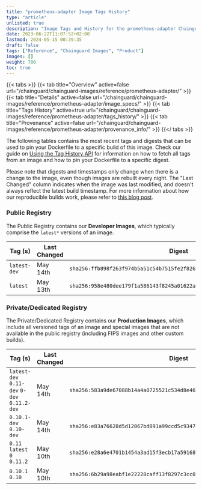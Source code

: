 ```yaml
---
title: "prometheus-adapter Image Tags History"
type: "article"
unlisted: true
description: "Image Tags and History for the prometheus-adapter Chainguard Image"
date: 2023-06-22T11:07:52+02:00
lastmod: 2024-05-15 00:39:35
draft: false
tags: ["Reference", "Chainguard Images", "Product"]
images: []
weight: 700
toc: true
---
```


{{< tabs >}}
{{< tab title="Overview" active=false url="/chainguard/chainguard-images/reference/prometheus-adapter/" >}}
{{< tab title="Details" active=false url="/chainguard/chainguard-images/reference/prometheus-adapter/image_specs/" >}}
{{< tab title="Tags History" active=true url="/chainguard/chainguard-images/reference/prometheus-adapter/tags_history/" >}}
{{< tab title="Provenance" active=false url="/chainguard/chainguard-images/reference/prometheus-adapter/provenance_info/" >}}
{{</ tabs >}}

The following tables contains the most recent tags and digests that can be used to pin your Dockerfile to a specific build of this image. Check our guide on [Using the Tag History API](/chainguard/chainguard-images/using-the-tag-history-api/) for information on how to fetch all tags from an image and how to pin your Dockerfile to a specific digest.

Please note that digests and timestamps only change when there is a change to the image, even though images are rebuilt every night. The "Last Changed" column indicates when the image was last modified, and doesn't always reflect the latest build timestamp. For more information about how our reproducible builds work, please refer to [this blog post](https://www.chainguard.dev/unchained/reproducing-chainguards-reproducible-image-builds).

### Public Registry
The Public Registry contains our **Developer Images**, which typically comprise the `latest*` versions of an image.

| Tag (s)       | Last Changed | Digest                                                                    |
|---------------|--------------|---------------------------------------------------------------------------|
|  `latest-dev` | May 14th     | `sha256:ffb898f263f974b5a51c54b7515fe2f8268029dac55bf75d8d0fa1aeb543f51b` |
|  `latest`     | May 13th     | `sha256:958e480dee179f1a586143f8245a01622a092d0a71a00709a5aa2447ac1d07bc` |


### Private/Dedicated Registry
The Private/Dedicated Registry contains our **Production Images**, which include all versioned tags of an image and special images that are not available in the public registry (including FIPS images and other custom builds).

| Tag (s)                                       | Last Changed | Digest                                                                    |
|-----------------------------------------------|--------------|---------------------------------------------------------------------------|
|  `latest-dev` `0.11-dev` `0-dev` `0.11.2-dev` | May 14th     | `sha256:583a9de67088b14a4a0725521c534d8e46a3f45cd3a9ee43a1c94ab308782f38` |
|  `0.10.1-dev` `0.10-dev`                      | May 14th     | `sha256:e83a76628d5d12067bd891a99ccd5c9347ef411610f2b376811d1f6312373386` |
|  `0.11` `latest` `0` `0.11.2`                 | May 10th     | `sha256:e28a6e4701b1454a3ad15f3ecb17a591688867ca7ca9281367c1b97abce09db6` |
|  `0.10.1` `0.10`                              | May 10th     | `sha256:6b29a98eabf1e22228caff13f8297c3cc06789cf01aea284b17ab348aba70261` |

